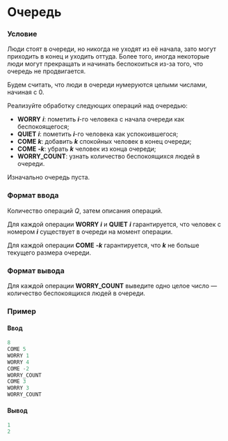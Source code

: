 # Очередь

### Условие
 
Люди стоят в очереди, но никогда не уходят из её начала, зато могут приходить в конец и уходить оттуда. Более того, иногда некоторые люди могут прекращать и начинать беспокоиться из-за того, что очередь не продвигается.

Будем считать, что люди в очереди нумеруются целыми числами, начиная с 0.

Реализуйте обработку следующих операций над очередью:

* **WORRY** ***i***: пометить ***i***-го человека с начала очереди как беспокоящегося;
* **QUIET** ***i***: пометить ***i***-го человека как успокоившегося;
* **COME** ***k***: добавить ***k*** спокойных человек в конец очереди;
* **COME** ***-k***: убрать ***k*** человек из конца очереди;
* **WORRY_COUNT**: узнать количество беспокоящихся людей в очереди.

Изначально очередь пуста.

### Формат ввода

Количество операций *Q*, затем описания операций.

Для каждой операции **WORRY** ***i*** и **QUIET** ***i*** гарантируется, что человек с номером ***i*** существует в очереди на момент операции.

Для каждой операции **COME** ***-k*** гарантируется, что ***k*** не больше текущего размера очереди.

### Формат вывода

Для каждой операции **WORRY_COUNT** выведите одно целое число — количество беспокоящихся людей в очереди.

### Пример

#### Ввод

```c++
8
COME 5
WORRY 1
WORRY 4
COME -2
WORRY_COUNT
COME 3
WORRY 3
WORRY_COUNT
```
#### Вывод

```c++
1
2
```
